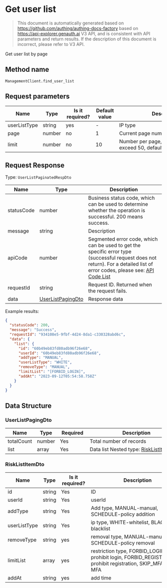 # Get user list

<!--
Warning ⚠️:
Do not modify this document directly,
https://github.com/Authing/authing-docs-factory
Use this project to generate
-->

<LastUpdated />

> This document is automatically generated based on https://github.com/authing/authing-docs-factory based on https://api-explorer.genauth.ai V3 API, and is consistent with API parameters and return results. If the description of this document is incorrect, please refer to V3 API.

Get user list by page

## Method name

`ManagementClient.find_user_list`

## Request parameters

| Name         | Type   | <div style="width:80px">Is it required?</div> | <div style="width:60px">Default value</div> | <div style="width:300px">Description</div>               | <div style="width:200px">Sample value</div> |
| ------------ | ------ | --------------------------------------------- | ------------------------------------------- | -------------------------------------------------------- | ------------------------------------------- |
| userListType | string | yes                                           | -                                           | IP type                                                  | `BLACK`                                     |
| page         | number | no                                            | 1                                           | Current page number, starting from 1                     | `1`                                         |
| limit        | number | no                                            | 10                                          | Number per page, maximum cannot exceed 50, default is 10 | `10`                                        |

## Request Response

Type: `UserListPaginatedRespDto`

| Name       | Type                                               | Description                                                                                                                                                                                                                                                                                                                                         |
| ---------- | -------------------------------------------------- | --------------------------------------------------------------------------------------------------------------------------------------------------------------------------------------------------------------------------------------------------------------------------------------------------------------------------------------------------- |
| statusCode | number                                             | Business status code, which can be used to determine whether the operation is successful. 200 means success.                                                                                                                                                                                                                                        |
| message    | string                                             | Description                                                                                                                                                                                                                                                                                                                                         |
| apiCode    | number                                             | Segmented error code, which can be used to get the specific error type (successful request does not return). For a detailed list of error codes, please see: [API Code List](https://api-explorer.genauth.ai/?tag=group/%E5%BC%80%E5%8F%91%E5%87%86%E5%A4%87#tag/%E5%BC%80%E5%8F%91%E5%87%86%E5%A4%87/%E9%94%99%E8%AF%AF%E5%A4%84%E7%90%86/apiCode) |
| requestId  | string                                             | Request ID. Returned when the request fails.                                                                                                                                                                                                                                                                                                        |
| data       | <a href="#UserListPagingDto">UserListPagingDto</a> | Response data                                                                                                                                                                                                                                                                                                                                       |

Example results:

```json
{
  "statusCode": 200,
  "message": "Success",
  "requestId": "934108e5-9fbf-4d24-8da1-c330328abd6c",
  "data": {
    "list": {
      "id": "60b49eb83fd80adb96f26e68",
      "userId": "60b49eb83fd80adb96f26e68",
      "addType": "MANUAL",
      "userListType": "WHITE",
      "removeType": "MANUAL",
      "limitList": "[FORBID_LOGIN]",
      "addAt": "2023-09-12T05:54:58.758Z"
    }
  }
}
```

## Data Structure

### <a id="UserListPagingDto"></a> UserListPagingDto

| Name       | Type   | <div style="width:80px">Required</div> | <div style="width:300px">Description</div>                             | <div style="width:200px">Sample value</div> |
| ---------- | ------ | -------------------------------------- | ---------------------------------------------------------------------- | ------------------------------------------- |
| totalCount | number | Yes                                    | Total number of records                                                |                                             |
| list       | array  | Yes                                    | Data list Nested type: <a href="#RiskListItemDto">RiskListItemDto</a>. |                                             |

### <a id="RiskListItemDto"></a> RiskListItemDto

| Name         | Type   | <div style="width:80px">Is it required?</div> | <div style="width:300px">Description</div>                                                              | <div style="width:200px">Sample value</div> |
| ------------ | ------ | --------------------------------------------- | ------------------------------------------------------------------------------------------------------- | ------------------------------------------- |
| id           | string | Yes                                           | ID                                                                                                      | `60b49eb83fd80adb96f26e68`                  |
| userId       | string | Yes                                           | userId                                                                                                  | `60b49eb83fd80adb96f26e68`                  |
| addType      | string | Yes                                           | Add type, MANUAL-manual, SCHEDULE-policy addition                                                       | `MANUAL`                                    |
| userListType | string | Yes                                           | ip type, WHITE-whitelist, BLACK-blacklist                                                               | `WHITE`                                     |
| removeType   | string | yes                                           | removal type, MANUAL-manual, SCHEDULE-policy removal                                                    | `MANUAL`                                    |
| limitList    | array  | yes                                           | restriction type, FORBID_LOGIN-prohibit login, FORBID_REGISTER-prohibit registration, SKIP_MFA-skip MFA | `[FORBID_LOGIN]`                            |
| addAt        | string | yes                                           | add time                                                                                                | `2023-09-12T05:54:58.758Z`                  |
